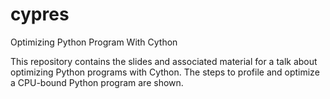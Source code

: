 cypres
======

Optimizing Python Program With Cython

This repository contains the slides and associated material for a talk
about optimizing Python programs with Cython. The steps to profile and
optimize a CPU-bound Python program are shown.
